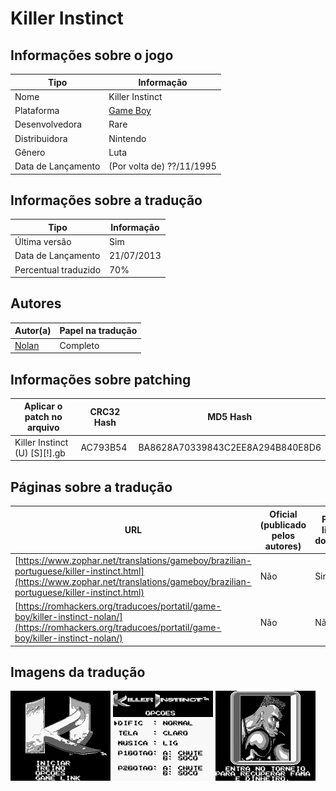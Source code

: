 # Killer Instinct

## Informações sobre o jogo

| Tipo | Informação |
| ----------- | ----------- |
| Nome | Killer Instinct |
| Plataforma | [Game Boy](../) |
| Desenvolvedora | Rare |
| Distribuidora | Nintendo |
| Gênero | Luta |
| Data de Lançamento | (Por volta de) ??/11/1995 |

## Informações sobre a tradução

| Tipo | Informação |
| ----------- | ----------- |
| Última versão | Sim |
| Data de Lançamento | 21/07/2013 |
| Percentual traduzido | 70% |

## Autores

| Autor(a) | Papel na tradução |
| ----------- | ----------- |
| [Nolan](../../../autores/nolan/) | Completo |

## Informações sobre patching

| Aplicar o patch no arquivo | CRC32 Hash | MD5 Hash |
| ----------- | ----------- | ----------- |
| Killer Instinct \(U\) \[S\]\[\!\]\.gb | AC793B54 | BA8628A70339843C2EE8A294B840E8D6 |

## Páginas sobre a tradução

| URL | Oficial (publicado pelos autores) | Possuí link de download |
| ----------- | ----------- | ----------- |
| [https://www.zophar.net/translations/gameboy/brazilian-portuguese/killer-instinct.html](https://www.zophar.net/translations/gameboy/brazilian-portuguese/killer-instinct.html) | Não | Sim |
| [https://romhackers.org/traducoes/portatil/game-boy/killer-instinct-nolan/](https://romhackers.org/traducoes/portatil/game-boy/killer-instinct-nolan/) | Não | Não |

## Imagens da tradução

![Imagem de exemplo da tradução 1](1.png)
![Imagem de exemplo da tradução 2](2.png)
![Imagem de exemplo da tradução 3](3.png)